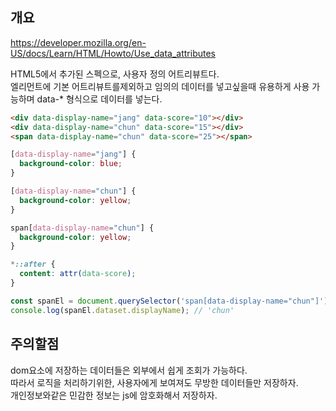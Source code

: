 ## 개요

https://developer.mozilla.org/en-US/docs/Learn/HTML/Howto/Use_data_attributes

HTML5에서 추가된 스펙으로, 사용자 정의 어트리뷰트다.\
엘리먼트에 기본 어트리뷰트를제외하고 임의의 데이터를 넣고싶을때 유용하게 사용 가능하며 data-\* 형식으로 데이터를 넣는다.

```html
<div data-display-name="jang" data-score="10"></div>
<div data-display-name="chun" data-score="15"></div>
<span data-display-name="chun" data-score="25"></span>
```

```css
[data-display-name="jang"] {
  background-color: blue;
}

[data-display-name="chun"] {
  background-color: yellow;
}

span[data-display-name="chun"] {
  background-color: yellow;
}

*::after {
  content: attr(data-score);
}
```

```js
const spanEl = document.querySelector('span[data-display-name="chun"]');
console.log(spanEl.dataset.displayName); // 'chun'
```

## 주의할점

dom요소에 저장하는 데이터들은 외부에서 쉽게 조회가 가능하다.\
따라서 로직을 처리하기위한, 사용자에게 보여져도 무방한 데이터들만 저장하자.\
개인정보와같은 민감한 정보는 js에 암호화해서 저장하자.
